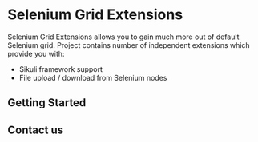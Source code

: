 # Selenium Grid Extensions

Selenium Grid Extensions allows you to gain much more out of default Selenium grid.
Project contains number of independent extensions which provide you with:
- Sikuli framework support
- File upload / download from Selenium nodes

## Getting Started



## Contact us
